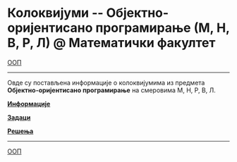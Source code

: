 # Колоквијуми -- Објектно-оријентисано програмирање (М, Н, В, Р, Л) @ Математички факултет

[ООП](../README.md)

---

Овде су постављена информације о колоквијумима из предмета **Објектно-оријентисано програмирање** на смеровима М, Н, Р, В, Л.  

**[Информације](info/README.md)**

**[Задаци](zadaci/README.md)**

**[Решења](resenja/README.md)**

---

[ООП](../README.md)